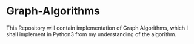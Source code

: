 # Graph-Algorithms

This Repository will contain implementation of Graph Algorithms,
which I shall implement in Python3 from my understanding of the algorithm.
